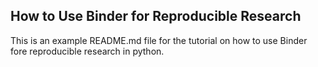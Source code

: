 ## How to Use Binder for Reproducible Research
This is an example README.md file for the tutorial on how to use Binder fore reproducible research in python.
